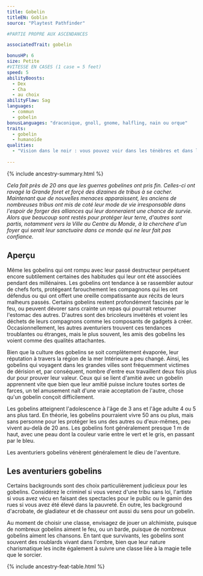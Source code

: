 ```yaml
---
title: Gobelin
titleEN: Goblin
source: "Playtest Pathfinder"

#PARTIE PROPRE AUX ASCENDANCES

associatedTrait: gobelin

bonusHP: 6
size: Petite
#VITESSE EN CASES (1 case = 5 feet)
speed: 5
abilityBoosts:
  - Dex
  - Cha
  - au choix
abilityFlaw: Sag
languages:
  - commun
  - gobelin
bonusLanguages: "draconique, gnoll, gnome, halfling, nain ou orque"
traits:
  - gobelin
  - humanoïde
qualities:
  - "Vision dans le noir : vous pouvez voir dans les ténèbres et dans les zones faiblement illuminées aussi bien qu'en plein jour, mais votre vision dans le noir est en noir et blanc."
 
---
```


{% include ancestry-summary.html %}


*Cela fait près de 20 ans que les guerres gobelines ont pris fin. Celles-ci ont ravagé la Grande foret et forçé des dizaines de tribus à se cacher. Maintenant que de nouvelles menaces apparaissent, les anciens de nombreuses tribus ont mis de coté leur mode de vie irresponsable dans l'espoir de forger des alliances qui leur donneraient une chance de survie. Alors que beaucoup sont restés pour protéger leur terre, d'autres sont partis, notamment vers la Ville au Centre du Monde, à la cherchere d'un foyer qui serait leur sanctuaire dans ce monde qui ne leur fait pas confiance.*

## Aperçu
Même les gobelins qui ont rompu avec leur passé destructeur perpétuent encore subtilement certaines des habitudes qui leur ont été associées pendant des millénaires. Les gobelins ont tendance à se rassembler autour de chefs forts, protégeant farouchement les compagnons qui les ont défendus ou qui ont offert une oreille compatissante aux récits de leurs malheurs passés. Certains gobelins restent profondément fascinés par le feu, ou peuvent dévorer sans crainte un repas qui pourrait retourner l'estomac des autres. D'autres sont des bricoleurs invétérés et voient les déchets de leurs compagnons comme les composants de gadgets à créer. Occasionnellement, les autres aventuriers trouvent ces tendances troublantes ou étranges, mais le plus souvent, les amis des gobelins les voient comme des qualités attachantes.

Bien que la culture des gobelins se soit complètement évaporée, leur réputation à travers la région de la mer Intérieure a peu changé. Ainsi, les gobelins qui voyagent dans les grandes villes sont fréquemment victimes de dérision et, par conséquent, nombre d'entre eux travaillent deux fois plus dur pour prouver leur valeur. Ceux qui se lient d'amitié avec un gobelin apprennent vite que bien que leur amitié puisse inclure toutes sortes de farces, un tel amusement naît d'une vraie acceptation de l'autre, chose qu'un gobelin conçoit difficilement.

Les gobelins atteignent l'adolescence à l'âge de 3 ans et l'âge adulte 4 ou 5 ans plus tard. En théorie, les gobelins pourraient vivre 50 ans ou plus, mais sans personne pour les protéger les uns des autres ou d'eux-mêmes, peu vivent au-delà de 20 ans. Les gobelins font généralement presque 1 m de haut, avec une peau dont la couleur varie entre le vert et le gris, en passant par le bleu.

Les aventuriers gobelins vénèrent généralement le dieu de l'aventure.

## Les aventuriers gobelins
Certains backgrounds sont des choix particulièrement judicieux pour les gobelins. Considérez le criminel si vous venez d'une tribu sans loi, l'artiste si vous avez vécu en faisant des spectacles pour le public ou le gamin des rues si vous avez été élevé dans la pauvreté. En outre, les background d'acrobate, de gladiateur et de chasseur ont aussi du sens pour un gobelin.

Au moment de choisir une classe, envisagez de jouer un alchimiste, puisque de nombreux gobelins aiment le feu, ou un barde, puisque de nombreux gobelins aiment les chansons. En tant que survivants, les gobelins sont souvent des roublards vivant dans l'ombre, bien que leur nature charismatique les incite également à suivre une classe liée à la magie telle que le sorcier.

{% include ancestry-feat-table.html %}
